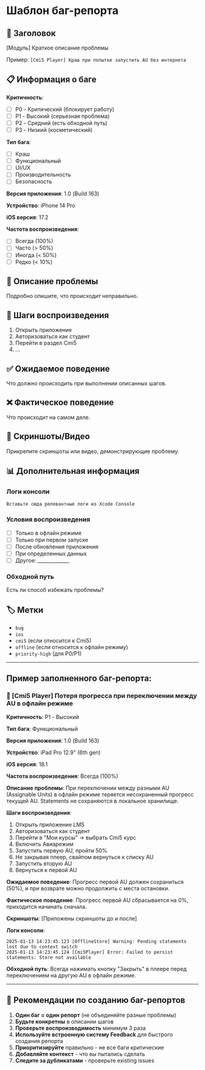# Шаблон баг-репорта

## 🐛 Заголовок
[Модуль] Краткое описание проблемы

Пример: `[Cmi5 Player] Краш при попытке запустить AU без интернета`

## 📋 Информация о баге

**Критичность**: 
- [ ] P0 - Критический (блокирует работу)
- [ ] P1 - Высокий (серьезная проблема)
- [ ] P2 - Средний (есть обходной путь)
- [ ] P3 - Низкий (косметический)

**Тип бага**:
- [ ] Краш
- [ ] Функциональный
- [ ] UI/UX
- [ ] Производительность
- [ ] Безопасность

**Версия приложения**: 1.0 (Build 163)

**Устройство**: iPhone 14 Pro

**iOS версия**: 17.2

**Частота воспроизведения**:
- [ ] Всегда (100%)
- [ ] Часто (> 50%)
- [ ] Иногда (< 50%)
- [ ] Редко (< 10%)

## 📝 Описание проблемы

Подробно опишите, что происходит неправильно.

## 🔄 Шаги воспроизведения

1. Открыть приложение
2. Авторизоваться как студент
3. Перейти в раздел Cmi5
4. ...

## ✅ Ожидаемое поведение

Что должно происходить при выполнении описанных шагов.

## ❌ Фактическое поведение

Что происходит на самом деле.

## 📸 Скриншоты/Видео

Прикрепите скриншоты или видео, демонстрирующие проблему.

## 📊 Дополнительная информация

### Логи консоли
```
Вставьте сюда релевантные логи из Xcode Console
```

### Условия воспроизведения
- [ ] Только в офлайн режиме
- [ ] Только при первом запуске
- [ ] После обновления приложения
- [ ] При определенных данных
- [ ] Другое: _____________

### Обходной путь
Есть ли способ избежать проблемы?

## 🏷️ Метки

- `bug`
- `ios`
- `cmi5` (если относится к Cmi5)
- `offline` (если относится к офлайн режиму)
- `priority-high` (для P0/P1)

---

## Пример заполненного баг-репорта:

### 🐛 [Cmi5 Player] Потеря прогресса при переключении между AU в офлайн режиме

**Критичность**: P1 - Высокий

**Тип бага**: Функциональный

**Версия приложения**: 1.0 (Build 163)

**Устройство**: iPad Pro 12.9" (6th gen)

**iOS версия**: 18.1

**Частота воспроизведения**: Всегда (100%)

**Описание проблемы**:
При переключении между разными AU (Assignable Units) в офлайн режиме теряется несохраненный прогресс текущей AU. Statements не сохраняются в локальное хранилище.

**Шаги воспроизведения**:
1. Открыть приложение LMS
2. Авторизоваться как студент
3. Перейти в "Мои курсы" → выбрать Cmi5 курс
4. Включить Авиарежим
5. Запустить первую AU, пройти 50%
6. Не закрывая плеер, свайпом вернуться к списку AU
7. Запустить вторую AU
8. Вернуться к первой AU

**Ожидаемое поведение**:
Прогресс первой AU должен сохраниться (50%), и при возврате можно продолжить с места остановки.

**Фактическое поведение**:
Прогресс первой AU сбрасывается на 0%, приходится начинать сначала.

**Скриншоты**:
[Приложены скриншоты до и после]

**Логи консоли**:
```
2025-01-13 14:23:45.123 [OfflineStore] Warning: Pending statements lost due to context switch
2025-01-13 14:23:45.124 [Cmi5Player] Error: Failed to persist statements: Store not available
```

**Обходной путь**:
Всегда нажимать кнопку "Закрыть" в плеере перед переключением на другую AU в офлайн режиме.

---

## 📌 Рекомендации по созданию баг-репортов

1. **Один баг = один репорт** (не объединяйте разные проблемы)
2. **Будьте конкретны** в описании шагов
3. **Проверьте воспроизводимость** минимум 3 раза
4. **Используйте встроенную систему Feedback** для быстрого создания репорта
5. **Приоритизируйте** правильно - не все баги критические
6. **Добавляйте контекст** - что вы пытались сделать
7. **Следите за дубликатами** - проверьте existing issues 